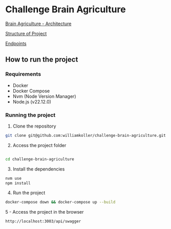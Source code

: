 # Challenge Brain Agriculture

[Brain Agriculture - Architecture](./architecture.md)

[Structure of Project](./structure.md)

[Endpoints](./endpoints.md)

## How to run the project

### Requirements

- Docker
- Docker Compose
- Nvm (Node Version Manager)
- Node.js (v22.12.0)

### Running the project

1. Clone the repository

```bash
git clone git@github.com:williamkoller/challenge-brain-agriculture.git
```

2. Access the project folder

```bash

cd challenge-brain-agriculture
```

3. Install the dependencies

```bash
nvm use
npm install
```

4. Run the project

```bash
docker-compose down && docker-compose up --build
```

5 - Access the project in the browser

```bash
http://localhost:3003/api/swagger
```


